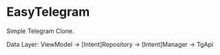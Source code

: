 # EasyTelegram

Simple Telegram Clone.

Data Layer:
ViewModel → [Intent]Repository → [Intent]Manager → TgApi 
